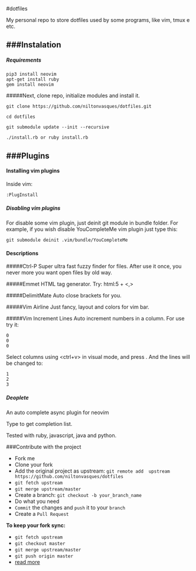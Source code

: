 #dotfiles

My personal repo to store dotfiles used by some programs, like vim, tmux e etc.

###Instalation
---------------------

    
##### Requirements

    pip3 install neovim
    apt-get install ruby
    gem install neovim

#####Next, clone repo, initialize modules and install it.

    git clone https://github.com/niltonvasques/dotfiles.git

    cd dotfiles

    git submodule update --init --recursive

    ./install.rb or ruby install.rb


###Plugins
-----------------------

#### Installing vim plugins

Inside vim:

    :PlugInstall

##### Disabling vim plugins
For disable some vim plugin, just deinit git module in bundle folder. 
For example, if you wish disable YouCompleteMe vim plugin just type this:

    git submodule deinit .vim/bundle/YouCompleteMe

#### Descriptions

#####Ctrl-P
Super ultra fast fuzzy finder for files. After use it once, you never more you want open files by old way.

#####Emmet
HTML tag generator. 
Try:
    html:5<ctrl-y> + <,>

#####DelimitMate
Auto close brackets for you.

#####Vim Airline
Just fancy, layout and colors for vim bar.

#####Vim Increment Lines
Auto increment numbers in a column.
For use try it:

    0
    0
    0

Select columns using <ctrl+v> in visual mode, and press <ctrl-a>.
And the lines will be changed to:

    1
    2
    3

##### Deoplete 
An auto complete async plugin for neovim

Type <C-x><C-o> to get completion list.

Tested with ruby, javascript, java and python.

###Contribute with the project


* Fork me
* Clone your fork
* Add the original project as upstream: `git remote add  upstream https://github.com/niltonvasques/dotfiles`
* `git fetch upstream`
* `git merge upstream/master`
* Create a branch: `git checkout -b your_branch_name`
* Do what you need
* `Commit` the changes and `push` it to your `branch`
* Create a `Pull Request`

__To keep your fork sync:__

* `git fetch upstream`
* `git checkout master`
* `git merge upstream/master`
* `git push origin master`
* [read more](https://help.github.com/articles/syncing-a-fork/)
